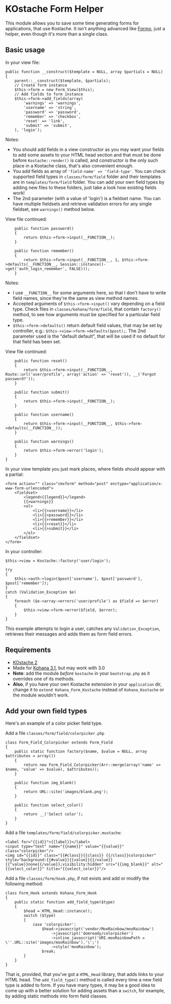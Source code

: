 KOstache Form Helper
====================

This module allows you to save some time generating forms for applications, that use Kostache. It isn't anything advanced like
[Formo](https://github.com/bmidget/kohana-formo), just a helper, even though it's more than a single class.

Basic usage
-----------

In your view file:

	public function __construct($template = NULL, array $partials = NULL)
	{
		parent::__construct($template, $partials);
		// Create form instance
		$this->form = new Form_View($this);
		// Add fields to form instance
		$this->form->add_fields(array(
			'warnings' => 'warnings',
			'username' => 'string',
			'password' => 'password',
			'remember' => 'checkbox',
			'reset' => 'link',
			'submit' => 'submit',
		), 'login');

Notes:

* You should add fields in a view constructor as you may want your fields to add some assets to your HTML head section and that must
  be done before `Kostache::render()` is called, and constructor is the only such place in a Kostache class, that's also convenient
  enough.
* You add fields as array of `'field-name' => 'field-type'`. You can check supported field types in `classes/form/field` folder and
  their templates are in `templates/form/field` folder. You can add your own field types by adding new files to these folders, just
  take a look how existing fields work!
* The 2nd parameter (with a value of 'login') is a fieldset name. You can have multiple fieldsets and retrieve validation errors for
  any single fieldset, see `warnings()` method below.

View file continued:

		public function password()
		{
			return $this->form->input(__FUNCTION__);
		}

		public function remember()
		{
			return $this->form->input(__FUNCTION__, 1, $this->form->defaults(__FUNCTION__, Session::instance()->get('auth_login_remember', FALSE)));
		}

Notes:

* I use `__FUNCTION__` for some arguments here, so that I don't have to write field names, since they're the same as view method names.
* Accepted arguments of `$this->form->input()` vary depending on a field type. Check files in `classes/kohana/form/field`, that contain
  `factory()` method, to see how arguments must be specified for a particular field type.
* `$this->form->defaults()` return default field values, that may be set by controller, e.g.: `$this->view->form->defaults($post);`.
  The 2nd parameter used is the "default default", that will be used if no default for that field has been set.

View file continued:

		public function reset()
		{
			return $this->form->input(__FUNCTION__, Route::url('user/profile', array('action' => 'reset')), __('Forgot password?'));
		}

		public function submit()
		{
			return $this->form->input(__FUNCTION__);
		}

		public function username()
		{
			return $this->form->input(__FUNCTION__, $this->form->defaults(__FUNCTION__));
		}

		public function warnings()
		{
			return $this->form->error('login');
		}
	}

In your view template you just mark places, where fields should appear with a partial:

	<form action="" class="cmxform" method="post" enctype="application/x-www-form-urlencoded">
		<fieldset>
			<legend>{{legend}}</legend>
			{{>warnings}}
			<ol>
				<li>{{>username}}</li>
				<li>{{>password}}</li>
				<li>{{>remember}}</li>
				<li>{{>reset}}</li>
				<li>{{>submit}}</li>
			</ol>
		</fieldset>
	</form>

In your controller:

    $this->view = Kostache::factory('user/login');
	
	try
	{
		$this->auth->login($post['username'], $post['password'], $post['remember']);
	}
	catch (Validation_Exception $e)
	{
		foreach ($e->array->errors('user/profile') as $field => $error)
		{
			$this->view->form->error($field, $error);
		}
	}

This example attempts to login a user, catches any `Validation_Exception`, retrieves their messages and adds them as form field errors.

Requirements
------------

 * [KOstache 2](https://github.com/zombor/KOstache)
 * Made for [Kohana 3.1](http://kohanaframework.org), but may work with 3.0
 * __Note__: add the module _before_ `kostache` in your `bootstrap.php` as it overrides one of its methods.
 * __Also__, if you have your own Kostache extension in your `application` dir, change it to `extend Kohana_Form_Kostache` instead of
   `Kohana_Kostache` or the module wouldn't work.

Add your own field types
------------------------

Here's an example of a color picker field type.

Add a file `classes/form/field/colorpicker.php`

	class Form_Field_Colorpicker extends Form_Field
	{
		public static function factory($name, $value = NULL, array $attributes = array())
		{
			return new Form_Field_Colorpicker(Arr::merge(array('name' => $name, 'value' => $value), $attributes));
		}

		public function img_blank()
		{
			return URL::site('images/blank.png');
		}

		public function select_color()
		{
			return __('Select color');
		}
	}

Add a file `templates/form/field/colorpicker.mustache`:

	<label for="{{id}}">{{label}}</label>
	<input type="text" name="{{name}}" value="{{value}}" class="colorpicker"/>
	<img id="{{id}}" class="{{#class}}{{class}} {{/class}}colorpicker" style="background:{{#value}}{{value}}{{/value}}{{^value}}none{{/value}};visibility:hidden" src="{{img_blank}}" alt="{{select_color}}" title="{{select_color}}"/>

Add a file `classes/form/hook.php`, if not exists and add or modify the following method:

	class Form_Hook extends Kohana_Form_Hook
	{
		public static function add_field_type($type)
		{
			$head = HTML_Head::instance();
			switch ($type)
			{
				case 'colorpicker':
					$head->javascript('vendor/MooRainbow/mooRainbow')
						->javascript('domready/colorpicker')
						->inline_javascript('URI.mooRainbowPath = \''.URL::site('images/mooRainbow').'\';')
						->style('mooRainbow');
					break;
			}
		}
	}

That is, provided, that you've got a `HTML_Head` library, that adds links to your HTML head. The `add_field_type()` method is called every
time a new field type is added to form. If you have many types, it may be a good idea to come up with a better solution for adding assets
than a `switch`, for example, by adding static methods into form field classes.
